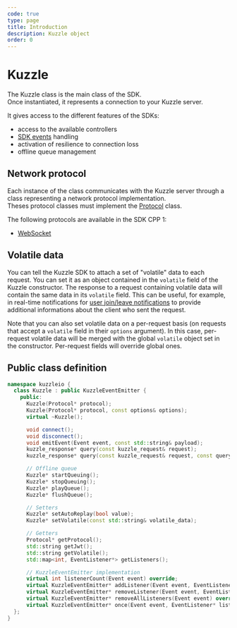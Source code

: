 ```yaml
---
code: true
type: page
title: Introduction
description: Kuzzle object
order: 0
---
```


# Kuzzle

The Kuzzle class is the main class of the SDK.  
Once instantiated, it represents a connection to your Kuzzle server.

It gives access to the different features of the SDKs:

- access to the available controllers
- [SDK events](/sdk/cpp/1/events) handling
- activation of resilience to connection loss
- offline queue management

## Network protocol

Each instance of the class communicates with the Kuzzle server through a class representing a network protocol implementation.  
Theses protocol classes must implement the [Protocol](/sdk/cpp/1/protocol) class.

The following protocols are available in the SDK CPP 1:

- [WebSocket](/sdk/cpp/1/websocket)

## Volatile data

You can tell the Kuzzle SDK to attach a set of "volatile" data to each request. You can set it as an object contained in the `volatile` field of the Kuzzle constructor. The response to a request containing volatile data will contain the same data in its `volatile` field. This can be useful, for example, in real-time notifications for [user join/leave notifications](/core/1/api/essentials/volatile-data/) to provide additional informations about the client who sent the request.

Note that you can also set volatile data on a per-request basis (on requests that accept a `volatile` field in their `options` argument). In this case, per-request volatile data will be merged with the global `volatile` object set in the constructor. Per-request fields will override global ones.

## Public class definition

```cpp
namespace kuzzleio {
  class Kuzzle : public KuzzleEventEmitter {
    public:
      Kuzzle(Protocol* protocol);
      Kuzzle(Protocol* protocol, const options& options);
      virtual ~Kuzzle();

      void connect();
      void disconnect();
      void emitEvent(Event event, const std::string& payload);
      kuzzle_response* query(const kuzzle_request& request);
      kuzzle_response* query(const kuzzle_request& request, const query_options& options);

      // Offline queue
      Kuzzle* startQueuing();
      Kuzzle* stopQueuing();
      Kuzzle* playQueue();
      Kuzzle* flushQueue();

      // Setters
      Kuzzle* setAutoReplay(bool value);
      Kuzzle* setVolatile(const std::string& volatile_data);

      // Getters
      Protocol* getProtocol();
      std::string getJwt();
      std::string getVolatile();
      std::map<int, EventListener*> getListeners();

      // KuzzleEventEmitter implementation
      virtual int listenerCount(Event event) override;
      virtual KuzzleEventEmitter* addListener(Event event, EventListener* listener) override;
      virtual KuzzleEventEmitter* removeListener(Event event, EventListener* listener) override;
      virtual KuzzleEventEmitter* removeAllListeners(Event event) override;
      virtual KuzzleEventEmitter* once(Event event, EventListener* listener) override;
  };
}
```
